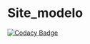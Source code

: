 # Site_modelo

[![Codacy Badge](https://app.codacy.com/project/badge/Grade/1dab876742bd4e12a923602662c29bf9)](https://www.codacy.com/gh/FelipeHal/Site_modelo/dashboard?utm_source=github.com&amp;utm_medium=referral&amp;utm_content=FelipeHal/Site_modelo&amp;utm_campaign=Badge_Grade)
